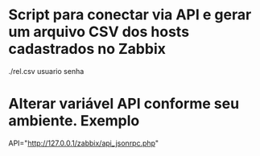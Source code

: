 # Script para conectar via API e gerar um arquivo CSV dos hosts cadastrados no Zabbix
./rel.csv usuario senha

# Alterar variável API conforme seu ambiente. Exemplo
API="http://127.0.0.1/zabbix/api_jsonrpc.php"
